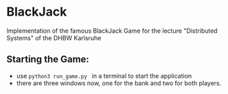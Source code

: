 # BlackJack
Implementation of the famous BlackJack Game for the lecture "Distributed Systems" of the DHBW Karlsruhe

## Starting the Game:
- use ```python3 run_game.py ``` in a terminal to start the application
- there are three windows now, one for the bank and two for both players.

